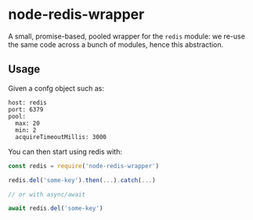 # node-redis-wrapper

A small, promise-based, pooled wrapper for the `redis` module:
we re-use the same code across a bunch of modules, hence this
abstraction.

## Usage

Given a confg object such as:

```
host: redis
port: 6379
pool:
  max: 20
  min: 2
  acquireTimeoutMillis: 3000
```

You can then start using redis with:

``` js
const redis = require('node-redis-wrapper')

redis.del('some-key').then(...).catch(...)

// or with async/await

await redis.del('some-key')
```
